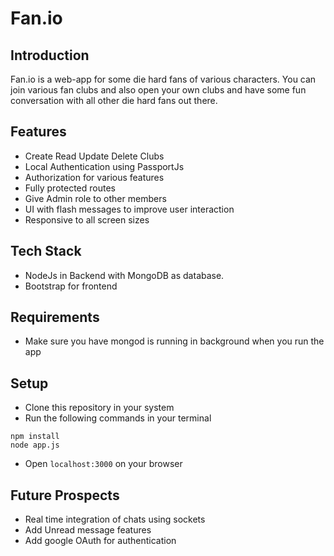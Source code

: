 # Fan.io

## Introduction
Fan.io is a web-app for some die hard fans of various characters. You can join various fan clubs and also open your own clubs and have some fun conversation with all other die hard fans out there.

## Features
- Create Read Update Delete Clubs
- Local Authentication using PassportJs
- Authorization for various features
- Fully protected routes
- Give Admin role to other members
- UI with flash messages to improve user interaction
- Responsive to all screen sizes

## Tech Stack
- NodeJs in Backend with MongoDB as database.
- Bootstrap for frontend

## Requirements
- Make sure you have mongod is running in background when you run the app

## Setup
- Clone this repository in your system
- Run the following commands in your terminal
```
npm install
node app.js
```
- Open `localhost:3000` on your browser

## Future Prospects
- Real time integration of chats using sockets
- Add Unread message features
- Add google OAuth for authentication

